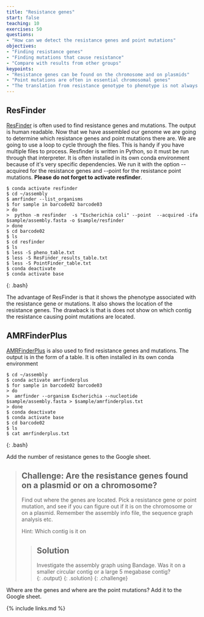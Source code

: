 ```yaml
---
title: "Resistance genes"
start: false
teaching: 10
exercises: 50
questions:
- "How can we detect the resistance genes and point mutations"
objectives:
- "Finding resistance genes"
- "Finding mutations that cause resistance"
- "Compare with results from other groups"
keypoints:
- "Resistance genes can be found on the chromosome and on plasmids"
- "Point mutations are often in essential chromosomal genes"
- "The translation from resistance genotype to phenotype is not always easy"
---
```


## ResFinder

[ResFinder](https://bitbucket.org/genomicepidemiology/resfinder/src/master/) is often used to find resistance genes and mutations. The output is human readable. Now that we have assembled our genome we are going to determine which resistance genes and point mutations there are. We are going to use a loop to cycle through the files. This is handy if you have multiple files to process. Resfinder is written in Python, so it must be run through that interpreter. It is often installed in its own conda environment because of it's very specific dependencies. We run it with the option --acquired for the resistance genes and --point for the resistance point mutations. __Please do not forget to activate resfinder__.

~~~
$ conda activate resfinder
$ cd ~/assembly
$ amrfinder --list_organisms
$ for sample in barcode02 barcode03
> do
>  python -m resfinder  -s "Escherichia coli" --point  --acquired -ifa  $sample/assembly.fasta -o $sample/resfinder
> done
$ cd barcode02
$ ls
$ cd resfinder
$ ls
$ less -S pheno_table.txt
$ less -S ResFinder_results_table.txt
$ less -S PointFinder_table.txt
$ conda deactivate
$ conda activate base
~~~
{: .bash}

The advantage of ResFinder is that it shows the phenotype associated with the resistance gene or mutations. It also shows the location of the resistance genes. The drawback is that is does not show on which contig the resistance causing point mutations are located.

## AMRFinderPlus

[AMRFinderPlus](https://github.com/ncbi/amr) is also used to find resistance genes and mutations. The output is in the form of a table. It is often installed in its own conda environment

~~~
$ cd ~/assembly
$ conda activate amrfinderplus
$ for sample in barcode02 barcode03
> do
>  amrfinder --organism Escherichia --nucleotide $sample/assembly.fasta > $sample/amrfinderplus.txt
> done
$ conda deactivate
$ conda activate base
$ cd barcode02
$ ls
$ cat amrfinderplus.txt
~~~
{: .bash}

Add the number of resistance genes to the Google sheet. 

> ## Challenge: Are the resistance genes found on a plasmid or on a chromosome?
>
> Find out where the genes are located. Pick a resistance gene or point mutation, and see if you can figure out if it is on the chromosome or on a plasmid. Remember the assembly info file, the sequence graph analysis etc. 
> 
>
> Hint:
> Which contig is it on
> 
> 
> > ## Solution
> >
> > Investigate the assembly graph using Bandage. Was it on a smaller circular contig or a large 5 megabase contig?  
> > {: .output}
> {: .solution}
{: .challenge}

Where are the genes and where are the point mutations? Add it to the Google sheet. 


{% include links.md %}
